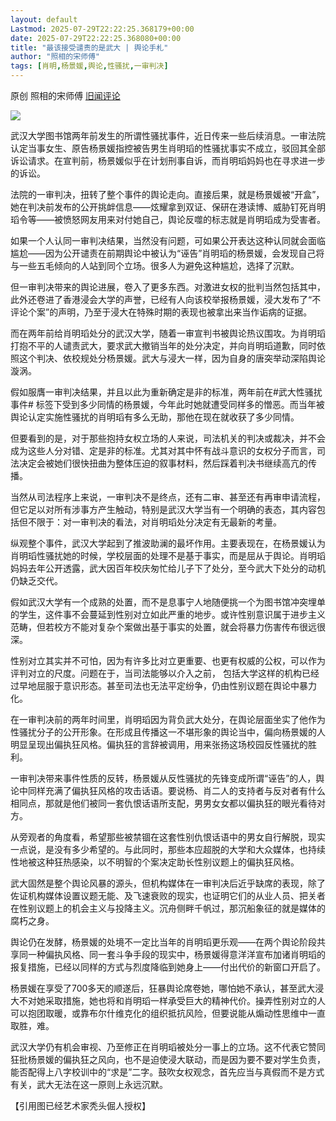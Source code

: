 ```yaml
---
layout: default
Lastmod: 2025-07-29T22:22:25.368179+00:00
date: 2025-07-29T22:22:25.368080+00:00
title: "最该接受谴责的是武大 | 舆论手札"
author: "照相的宋师傅"
tags: [肖明,杨景媛,舆论,性骚扰,一审判决]
---
```


原创 照相的宋师傅 [旧闻评论](javascript:void(0);)

![](https://images.weserv.nl/?url=https%3A//mmbiz.qpic.cn/mmbiz_jpg/PqhR4gaaOVgKSPD12JibQCongPd1hA4mLSCMdxX9nGicEbBIaG1bxpX9hzYuIrx4gNcvsUbCXP6utZq5dqWX5GnA/640%3Fwx_fmt%3Djpeg%26from%3Dappmsg)

武汉大学图书馆两年前发生的所谓性骚扰事件，近日传来一些后续消息。一审法院认定当事女生、原告杨景媛指控被告男生肖明瑫的性骚扰事实不成立，驳回其全部诉讼请求。在宣判前，杨景媛似乎在计划刑事自诉，而肖明瑫妈妈也在寻求进一步的诉讼。

法院的一审判决，扭转了整个事件的舆论走向。直接后果，就是杨景媛被“开盒”，她在判决前发布的公开挑衅信息——炫耀拿到双证、保研在港读博、威胁钉死肖明瑫令等——被愤怒网友用来对付她自己，舆论反噬的标志就是肖明瑫成为受害者。

如果一个人认同一审判决结果，当然没有问题，可如果公开表达这种认同就会面临尴尬——因为公开谴责在前期舆论中被认为“诬告”肖明瑫的杨景媛，会发现自己将与一些五毛倾向的人站到同个立场。很多人为避免这种尴尬，选择了沉默。

但一审判决带来的舆论进展，卷入了更多东西。对激进女权的批判当然包括其中，此外还卷进了香港浸会大学的声誉，已经有人向该校举报杨景媛，浸大发布了“不评论个案”的声明，乃至于浸大在特殊时期的表现也被拿出来当作诟病的证据。

而在两年前给肖明瑫处分的武汉大学，随着一审宣判书被舆论热议围攻。为肖明瑫打抱不平的人谴责武大，要求武大撤销当年的处分决定，并向肖明瑫道歉，同时依照这个判决、依校规处分杨景媛。武大与浸大一样，因为自身的唐突举动深陷舆论漩涡。

假如服膺一审判决结果，并且以此为重新确定是非的标准，两年前在#武大性骚扰事件\# 标签下受到多少同情的杨景媛，今年此时她就遭受同样多的憎恶。而当年被舆论认定实施性骚扰的肖明瑫有多么无助，那他在现在就收获了多少同情。

但要看到的是，对于那些抱持女权立场的人来说，司法机关的判决或裁决，并不会成为这些人分对错、定是非的标准。尤其对其中怀有战斗意识的女权分子而言，司法决定会被她们很快扭曲为整体压迫的叙事材料，然后踩着判决书继续高亢的传播。

当然从司法程序上来说，一审判决不是终点，还有二审、甚至还有再审申请流程，但它足以对所有涉事方产生触动，特别是武汉大学当有一个明确的表态，其内容包括但不限于：对一审判决的看法，对肖明瑫处分决定有无最新的考量。

纵观整个事件，武汉大学起到了推波助澜的最坏作用。主要表现在，在杨景媛认为肖明瑫性骚扰她的时候，学校层面的处理不是基于事实，而是屈从于舆论。肖明瑫妈妈去年公开透露，武大因百年校庆匆忙给儿子下了处分，至今武大下处分的动机仍缺乏交代。

假如武汉大学有一个成熟的处置，而不是息事宁人地随便挑一个为图书馆冲突埋单的学生，这件事不会蔓延到性别对立如此严重的地步。或许性别意识属于进步主义范畴，但若校方不能对复杂个案做出基于事实的处置，就会将暴力伤害传布很远很深。

性别对立其实并不可怕，因为有许多比对立更重要、也更有权威的公权，可以作为评判对立的尺度。问题在于，当司法能够以介入之前， 包括大学这样的机构已经过早地屈服于意识形态。甚至司法也无法平定纷争，仍由性别议题在舆论中暴力化。

在一审判决前的两年时间里，肖明瑫因为背负武大处分，在舆论层面坐实了他作为性骚扰分子的公开形象。在形成且传播这一不堪形象的舆论当中，偏向杨景媛的人明显呈现出偏执狂风格。偏执狂的言辞被调用，用来张扬这场校园反性骚扰的胜利。

一审判决带来事件性质的反转，杨景媛从反性骚扰的先锋变成所谓“诬告”的人，舆论中同样充满了偏执狂风格的攻击话语。要说杨、肖二人的支持者与反对者有什么相同点，那就是他们被同一套仇恨话语所支配，男男女女都以偏执狂的眼光看待对方。

从旁观者的角度看，希望那些被禁锢在这套性别仇恨话语中的男女自行解脱，现实一点说，是没有多少希望的。与此同时，那些本应超脱的大学和大众媒体，也持续性地被这种狂热感染，以不明智的个案决定助长性别议题上的偏执狂风格。

武大固然是整个舆论风暴的源头，但机构媒体在一审判决后近乎缺席的表现，除了佐证机构媒体设置议题无能、及飞速衰败的现实，也证明它们的从业人员、把关者在性别议题上的机会主义与投降主义。沉舟侧畔千帆过，那沉船象征的就是媒体的腐朽之身。

舆论仍在发酵，杨景媛的处境不一定比当年的肖明瑫更乐观——在两个舆论阶段共享同一种偏执风格、同一套斗争手段的现实中，杨景媛得意洋洋宣布加诸肖明瑫的报复措施，已经以同样的方式与烈度降临到她身上——付出代价的新窗口开启了。

杨景媛在享受了700多天的顺遂后，狂暴舆论席卷她，哪怕她不承认，甚至武大浸大不对她采取措施，她也将和肖明瑫一样承受巨大的精神代价。操弄性别对立的人可以抱团取暖，或靠布尔什维克化的组织抵抗风险，但要说能从煽动性思维中一直取胜，难。

武汉大学仍有机会审视、乃至修正在肖明瑫被处分一事上的立场。这不代表它赞同狂批杨景媛的偏执狂之风向，也不是迫使浸大联动，而是因为要不要对学生负责，能否配得上八字校训中的“求是”二字。鼓吹女权观念，首先应当与真假而不是方式有关，武大无法在这一原则上永远沉默。

  

【引用图已经艺术家秃头倔人授权】

